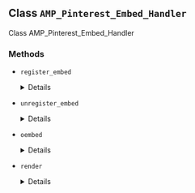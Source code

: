 ## Class `AMP_Pinterest_Embed_Handler`

Class AMP_Pinterest_Embed_Handler

### Methods
* `register_embed`

	<details>

	```php
	public register_embed()
	```

	Registers embed.


	</details>
* `unregister_embed`

	<details>

	```php
	public unregister_embed()
	```

	Unregisters embed.


	</details>
* `oembed`

	<details>

	```php
	public oembed( $matches, $attr, $url )
	```

	WordPress OEmbed rendering callback.


	</details>
* `render`

	<details>

	```php
	public render( $args )
	```

	Gets the rendered embed markup.


	</details>
